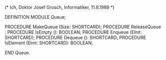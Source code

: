(* Ich, Doktor Josef Grosch, Informatiker, 11.8.1989 *)

DEFINITION MODULE Queue;

PROCEDURE MakeQueue	(Size: SHORTCARD);
PROCEDURE ReleaseQueue	;
PROCEDURE IsEmpty	(): BOOLEAN;
PROCEDURE Enqueue	(Elmt: SHORTCARD);
PROCEDURE Dequeue	(): SHORTCARD;
PROCEDURE IsElement	(Elmt: SHORTCARD): BOOLEAN;

END Queue.
